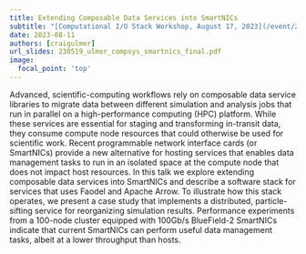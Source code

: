 ```yaml
---
title: Extending Composable Data Services into SmartNICs
subtitle: "[Computational I/O Stack Workshop, August 17, 2023](/event/20230817/)"
date: 2023-08-11
authors: [craigulmer]
url_slides: 230519_ulmer_compsys_smartnics_final.pdf
image:
  focal_point: 'top'
---
```


Advanced, scientific-computing workflows rely on composable data service libraries to migrate data between different simulation and analysis jobs that run in parallel on a high-performance computing (HPC) platform. While these services are essential for staging and transforming in-transit data, they consume compute node resources that could otherwise be used for scientific work. Recent programmable network interface cards (or SmartNICs) provide a new alternative for hosting services that enables data management tasks to run in an isolated space at the compute node that does not impact host resources. In this talk we explore extending composable data services into SmartNICs and describe a software stack for services that uses Faodel and Apache Arrow. To illustrate how this stack operates, we present a case study that implements a distributed, particle-sifting service for reorganizing simulation results. Performance experiments from a 100-node cluster equipped with 100Gb/s BlueField-2 SmartNICs indicate that current SmartNICs can perform useful data management tasks, albeit at a lower throughput than hosts.